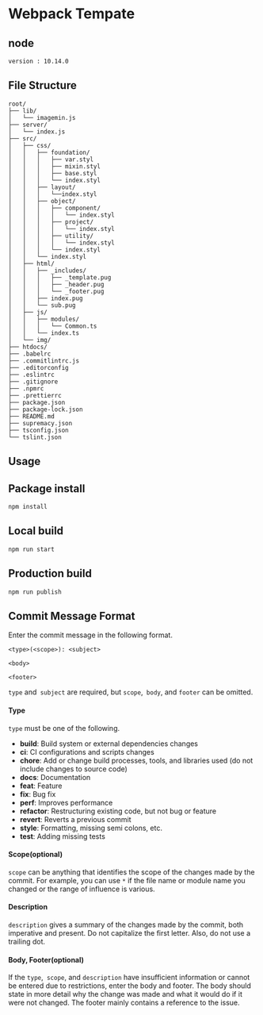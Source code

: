 # Webpack Tempate

## node

```
version : 10.14.0
```

## File Structure

```
root/
├── lib/
│   └── imagemin.js
├── server/
│   └── index.js
├── src/
│   ├── css/
│   │   ├── foundation/
│   │   │   ├── var.styl
│   │   │   ├── mixin.styl
│   │   │   ├── base.styl
│   │   │   └── index.styl
│   │   ├── layout/
│   │   │   └──index.styl
│   │   ├── object/
│   │   │   ├── component/
│   │   │   │   └── index.styl
│   │   │   ├── project/
│   │   │   │   └── index.styl
│   │   │   ├── utility/
│   │   │   │   └── index.styl
│   │   │   └── index.styl
│   │   └── index.styl
│   ├── html/
│   │   ├── _includes/
│   │   │   ├── _template.pug
│   │   │   ├── _header.pug
│   │   │   └── _footer.pug
│   │   ├── index.pug
│   │   └── sub.pug
│   ├── js/
│   │   ├── modules/
│   │   │   └── Common.ts
│   │   └── index.ts
│   └── img/
├── htdocs/
├── .babelrc
├── .commitlintrc.js
├── .editorconfig
├── .eslintrc
├── .gitignore
├── .npmrc
├── .prettierrc
├── package.json
├── package-lock.json
├── README.md
├── supremacy.json
├── tsconfig.json
└── tslint.json
```

## Usage

## Package install

```
npm install
```

## Local build

```
npm run start
```

## Production build

```
npm run publish
```

## Commit Message Format
Enter the commit message in the following format.

```
<type>(<scope>): <subject>

<body>

<footer>
```
`type` and` subject` are required, but `scope`,` body`, and `footer` can be omitted.

#### Type

`type` must be one of the following.

* **build**: Build system or external dependencies changes
* **ci**: CI configurations and scripts changes
* **chore**: Add or change build processes, tools, and libraries used (do not include changes to source code)
* **docs**: Documentation
* **feat**: Feature
* **fix**: Bug fix
* **perf**: Improves performance
* **refactor**: Restructuring existing code, but not bug or feature
* **revert**: Reverts a previous commit
* **style**: Formatting, missing semi colons, etc.
* **test**: Adding missing tests

#### Scope(optional)

`scope` can be anything that identifies the scope of the changes made by the commit.
For example, you can use `*` if the file name or module name you changed or the range of influence is various.

#### Description

`description` gives a summary of the changes made by the commit, both imperative and present.
Do not capitalize the first letter. Also, do not use a trailing dot.

#### Body, Footer(optional)

If the `type`,` scope`, and `description` have insufficient information or cannot be entered due to restrictions, enter the body and footer.
The body should state in more detail why the change was made and what it would do if it were not changed.
The footer mainly contains a reference to the issue.
